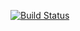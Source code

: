 [![Build Status](https://travis-ci.org/cvShokaku/CSE110Lab-5.svg?branch=master)](https://travis-ci.org/cvShokaku/CSE110Lab-5)
